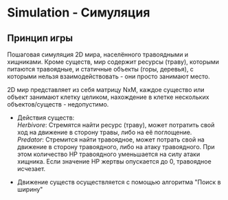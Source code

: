 # Simulation - Симуляция

Принцип игры
----------

Пошаговая симуляция 2D мира, населённого травоядными и хищниками. Кроме существ, мир содержит ресурсы (траву), которыми питаются травоядные, и статичные объекты (горы, деревья), с которыми нельзя взаимодействовать - они просто занимают место.

2D мир представляет из себя матрицу NxM, каждое существо или объект занимают клетку целиком, нахождение в клетке нескольких объектов/существ - недопустимо.


- Действия существ:  
_Herbivore_: Стремятся найти ресурс (траву), может потратить свой ход на движение в сторону травы, либо на её поглощение.  
_Predator_: Стремится найти травоядное, может потрать свой на движение в сторону травоядного, либо на атаку травоядного. При этом количество HP травоядного уменьшается на силу атаки хищника. Если значение HP жертвы опускается до 0, травоядное исчезает.

- Движение существ осуществляется с помощью алгоритма "Поиск в ширину"
